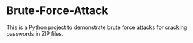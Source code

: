 # Brute-Force-Attack

This is a Python project to demonstrate brute force attacks for cracking passwords in ZIP files.